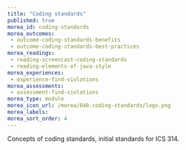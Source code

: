 ```yaml
---
title: "Coding standards"
published: true
morea_id: coding-standards
morea_outcomes:
 - outcome-coding-standards-benefits
 - outcome-coding-standards-best-practices
morea_readings:
 - reading-screencast-coding-standards
 - reading-elements-of-java-style
morea_experiences:
 - experience-find-violations
morea_assessments:
 - assessment-find-violations
morea_type: module
morea_icon_url: /morea/040.coding-standards/logo.png
morea_labels:
morea_sort_order: 4
---
```


Concepts of coding standards, initial standards for ICS 314. 



